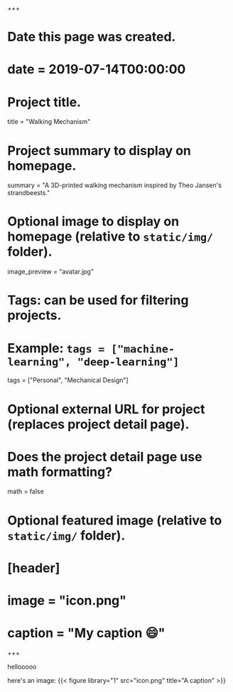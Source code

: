 +++
# Date this page was created.
# date = 2019-07-14T00:00:00

# Project title.
title = "Walking Mechanism"

# Project summary to display on homepage.
summary = "A 3D-printed walking mechanism inspired by Theo Jansen's strandbeests."

# Optional image to display on homepage (relative to `static/img/` folder).
image_preview = "avatar.jpg"

# Tags: can be used for filtering projects.
# Example: `tags = ["machine-learning", "deep-learning"]`
tags = ["Personal", "Mechanical Design"]

# Optional external URL for project (replaces project detail page).

# Does the project detail page use math formatting?
math = false

# Optional featured image (relative to `static/img/` folder).
# [header]
# image = "icon.png"
# caption = "My caption :smile:"

+++

hellooooo

here's an image:
{{< figure library="1" src="icon.png" title="A caption" >}}